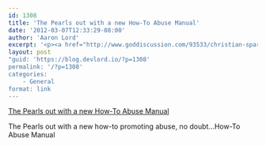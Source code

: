 ```yaml
---
id: 1308
title: 'The Pearls out with a new How-To Abuse Manual'
date: '2012-03-07T12:33:29-08:00'
author: 'Aaron Lord'
excerpt: '<p><a href="http://www.goddiscussion.com/93533/christian-spare-the-rod-spoil-the-child-evangelist-now-out-with-a-new-marriage-advice-book-for-men/" title="The Pearls out with a new How-To Abuse Manual">The Pearls out with a new How-To Abuse Manual</a></p><p>The Pearls out with a new how-to promoting abuse, no doubt...How-To Abuse Manual</p>'
layout: post
"guid: 'https://blog.devlord.io/?p=1308'
permalink: '/?p=1308'
categories:
    - General
format: link
---
```


<p><a href="http://www.goddiscussion.com/93533/christian-spare-the-rod-spoil-the-child-evangelist-now-out-with-a-new-marriage-advice-book-for-men/" title="The Pearls out with a new How-To Abuse Manual">The Pearls out with a new How-To Abuse Manual</a></p><p>The Pearls out with a new how-to promoting abuse, no doubt...How-To Abuse Manual</p>